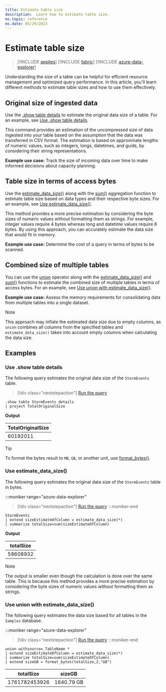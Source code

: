 ```yaml
---
title: Estimate table size
description:  Learn how to estimate table size.
ms.topic: reference
ms.date: 05/29/2023
---
```

# Estimate table size

> [!INCLUDE [applies](../includes/applies-to-version/applies.md)] [!INCLUDE [fabric](../includes/applies-to-version/fabric.md)] [!INCLUDE [azure-data-explorer](../includes/applies-to-version/azure-data-explorer.md)]

Understanding the size of a table can be helpful for efficient resource management and optimized query performance. In this article, you'll learn different methods to estimate table sizes and how to use them effectively.

## Original size of ingested data

Use the [.show table details](show-table-details-command.md) to estimate the original data size of a table. For an example, see [Use .show table details](#use-show-table-details).

This command provides an estimation of the uncompressed size of data ingested into your table based on the assumption that the data was transferred in CSV format. The estimation is based on approximate lengths of numeric values, such as integers, longs, datetimes, and guids, by considering their string representations.

**Example use case:** Track the size of incoming data over time to make informed decisions about capacity planning.

## Table size in terms of access bytes

Use the [estimate_data_size()](../query/estimate-data-size-function.md) along with the [sum()](../query/sum-aggregation-function.md) aggregation function to estimate table size based on data types and their respective byte sizes. For an example, see [Use estimate_data_size()](#use-estimate_data_size).

This method provides a more precise estimation by considering the byte sizes of numeric values without formatting them as strings. For example, integer values require 4 bytes whereas long and datetime values require 8 bytes. By using this approach, you can accurately estimate the data size that would fit in memory.

**Example use case:** Determine the cost of a query in terms of bytes to be scanned.

## Combined size of multiple tables

You can use the [union](../query/union-operator.md) operator along with the [estimate_data_size()](../query/estimate-data-size-function.md) and [sum()](../query/sum-aggregation-function.md) functions to estimate the combined size of multiple tables in terms of access bytes. For an example, see [Use union with estimate_data_size()](#use-union-with-estimate_data_size).

**Example use case:** Assess the memory requirements for consolidating data from multiple tables into a single dataset.

> [!NOTE]
> This approach may inflate the estimated data size due to empty columns, as `union` combines all columns from the specified tables and `estimate_data_size()` takes into account empty columns when calculating the data size.

## Examples

### Use .show table details

The following query estimates the original data size of the `StormEvents` table.

> [!div class="nextstepaction"]
> <a href="https://dataexplorer.azure.com/clusters/help/databases/Samples?query=H4sIAAAAAAAAA9MrzsgvVyhJTMpJVQguyS/KdS1LzSspVkhJLUnMzCnmqlEoKMrPSk0uUQjJL0nM8S/KTM/MS8wJzqxKBQAIuj6COwAAAA==" target="_blank">Run the query</a>

```kusto
.show table StormEvents details
| project TotalOriginalSize
```

**Output**

|TotalOriginalSize|
|--|
|60192011|

> [!TIP]
> To format the bytes result to `MB`, `GB`, or another unit, use [format_bytes()](../query/format-bytes-function.md).

### Use estimate_data_size()

The following query estimates the original data size of the `StormEvents` table in bytes.

:::moniker range="azure-data-explorer"
> [!div class="nextstepaction"]
> <a href="https://dataexplorer.azure.com/clusters/help/databases/Samples?query=H4sIAAAAAAAAAwsuyS/KdS1LzSsp5qpRSK0oSc1LUSjOrEp1LS7JzE0sSfVPc87PKc3NU7BVSIUKxackliTGgxRpaGkCdRWX5uYmFgG5CiX5JYk5wUCWLVBMA5sxmgAfUpgYcQAAAA==" target="_blank">Run the query</a>
:::moniker-end 

```kusto
StormEvents
| extend sizeEstimateOfColumn = estimate_data_size(*)
| summarize totalSize=sum(sizeEstimateOfColumn)
```

**Output**

|totalSize|
|--|
|58608932|

> [!NOTE]
> The output is smaller even though the calculation is done over the same table. This is because this method provides a more precise estimation by considering the byte sizes of numeric values without formatting them as strings.

### Use union with estimate_data_size()

The following query estimates the data size based for all tables in the `Samples` database.

:::moniker range="azure-data-explorer"
> [!div class="nextstepaction"]
> <a href="https://dataexplorer.azure.com/clusters/help/databases/Samples?query=H4sIAAAAAAAAA22NvQrCQBCEe59iSXUXUtlfE5F0WsT+2JgNHtwP3O2hCT68K4gg2M0MM9/U6FKEu+NbSTVfydgLTp5OGAja3RPowRRnKG6jY2EXkOm8HJKvIYIB+kR2Rkb7LqlWy6rUEDCLBU6MfhRlJFP/MPr3ZeiFu6QsFTutTEV9Ed2+a4a+0S/ACKQBtAAAAA==" target="_blank">Run the query</a>
:::moniker-end 

```kusto
union withsource=_TableName *
| extend sizeEstimateOfColumn = estimate_data_size(*)
| summarize totalSize=sum(sizeEstimateOfColumn)
| extend sizeGB = format_bytes(totalSize,2,"GB")
```

|totalSize|sizeGB|
|--|--|
|1761782453926|1640.79 GB|
